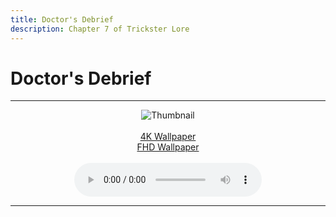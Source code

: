 ```yaml
---
title: Doctor's Debrief
description: Chapter 7 of Trickster Lore
---
```


# Doctor's Debrief

---

<div align='center'>
<img src="/lore/chapter7/thumbnail.jpg" alt="Thumbnail"/>
<br/>
<br/>
<a target="\_blank" href="/lore/chapter7/4k.jpg" title="4K Wallpaper" download>4K Wallpaper</a>
<br/>
<a target="\_blank" href="/lore/chapter7/FHD.jpg" title="FHD Wallpaper" download>FHD Wallpaper</a>
<br/>
<br/>
<div>
<audio controls>
  <source src='/lore/chapter7/audio.wav' />
</audio>
</div>
</div>

---